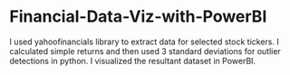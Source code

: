 # Financial-Data-Viz-with-PowerBI
I used yahoofinancials library to extract data for selected stock tickers. I calculated simple returns and then used 3 standard deviations for outlier detections in python. I visualized the resultant dataset in PowerBI.
